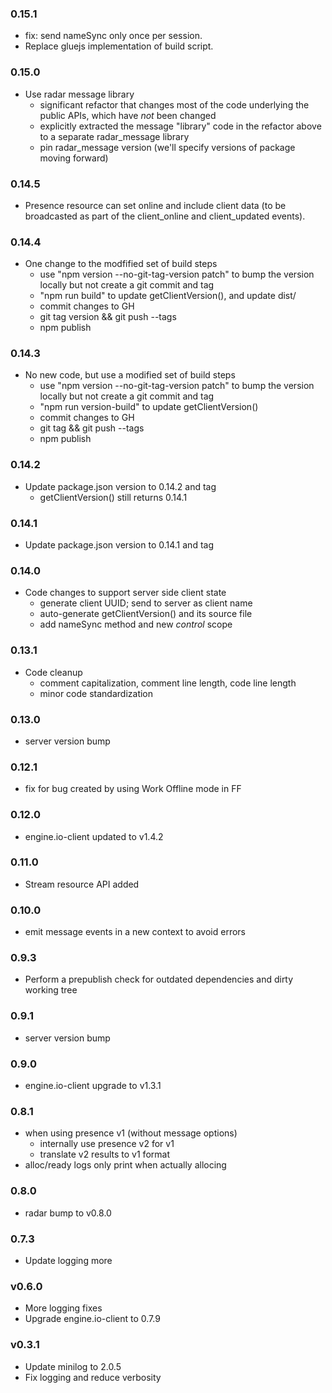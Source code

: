 ### 0.15.1
* fix: send nameSync only once per session.
* Replace gluejs implementation of build script.

### 0.15.0
* Use radar message library
  - significant refactor that changes most of the code underlying the public
    APIs, which have *not* been changed
  - explicitly extracted the message "library" code in the refactor above to a
    separate radar_message library
  - pin radar_message version (we'll specify versions of package moving forward)

### 0.14.5
* Presence resource can set online and include client data (to be broadcasted
  as part of the client_online and client_updated events). 

### 0.14.4
* One change to the modfified set of build steps
  - use "npm version --no-git-tag-version patch" to bump the version locally
    but not create a git commit and tag
  - "npm run build" to update getClientVersion(), and update dist/
  - commit changes to GH
  - git tag version && git push --tags
  - npm publish

### 0.14.3
* No new code, but use a modified set of build steps
  - use "npm version --no-git-tag-version patch" to bump the version locally
    but not create a git commit and tag
  - "npm run version-build" to update getClientVersion()
  - commit changes to GH
  - git tag && git push --tags
  - npm publish

### 0.14.2
* Update package.json version to 0.14.2 and tag
  - getClientVersion() still returns 0.14.1

### 0.14.1
* Update package.json version to 0.14.1 and tag

### 0.14.0
* Code changes to support server side client state
  - generate client UUID; send to server as client name
  - auto-generate getClientVersion() and its source file
  - add nameSync method and new *control* scope

### 0.13.1
* Code cleanup
  - comment capitalization, comment line length, code line length
  - minor code standardization

### 0.13.0
* server version bump

### 0.12.1
* fix for bug created by using Work Offline mode in FF

### 0.12.0
* engine.io-client updated to v1.4.2

### 0.11.0
* Stream resource API added

### 0.10.0
* emit message events in a new context to avoid errors

### 0.9.3
* Perform a prepublish check for outdated dependencies and dirty working tree

### 0.9.1
* server version bump

### 0.9.0
* engine.io-client upgrade to v1.3.1

### 0.8.1
 - when using presence v1 (without message options)
    - internally use presence v2 for v1
    - translate v2 results to v1 format
 - alloc/ready logs only print when actually allocing

### 0.8.0
 - radar bump to v0.8.0

### 0.7.3
 - Update logging more

### v0.6.0
 - More logging fixes
 - Upgrade engine.io-client to 0.7.9

### v0.3.1
 - Update minilog to 2.0.5
 - Fix logging and reduce verbosity
